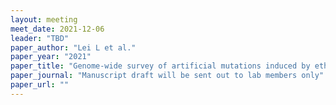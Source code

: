 ```yaml
---
layout: meeting
meet_date: 2021-12-06
leader: "TBD"
paper_author: "Lei L et al."
paper_year: "2021"
paper_title: "Genome-wide survey of artificial mutations induced by ethyl methanesulfonate, sodium azide, and fast neutron radiation in <i>Brachypodium</i>"
paper_journal: "Manuscript draft will be sent out to lab members only"
paper_url: ""
---
```

